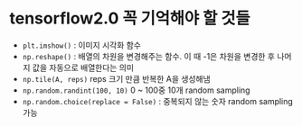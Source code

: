 # tensorflow2.0 꼭 기억해야 할 것들 
- `plt.imshow()` : 이미지 시각화 함수
- `np.reshape()` : 배열의 차원을 변경해주는 함수. 이 때 -1은 차원을 변경한 후 나머지 값을 자동으로 배열한다는 의미
- `np.tile(A, reps)` reps 크기 만큼 반복한 A을 생성해냄
- `np.random.randint(100, 10)` 0 ~ 100중 10개 random sampling
- `np.random.choice(replace = False)` : 중복되지 않는 숫자 random sampling 가능 
